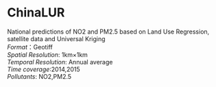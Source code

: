 # ChinaLUR
National predictions of NO2 and PM2.5 based on Land Use Regression, satellite data and Universal Kriging    
*Format*：Geotiff      
*Spatial Resolution*: 1km×1km     
*Temporal Resolution*: Annual average      
*Time coverage*:2014,2015     
*Pollutants*: NO2,PM2.5
